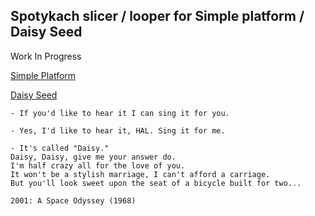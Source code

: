 ## Spotykach slicer / looper for Simple platform / Daisy Seed
Work In Progress

[Simple Platform](https://www.synthux.academy/simple)

[Daisy Seed](https://www.electro-smith.com/daisy/daisy)

```
- If you'd like to hear it I can sing it for you.

- Yes, I'd like to hear it, HAL. Sing it for me.

- It's called "Daisy." 
Daisy, Daisy, give me your answer do. 
I'm half crazy all for the love of you. 
It won't be a stylish marriage, I can't afford a carriage. 
But you'll look sweet upon the seat of a bicycle built for two...

2001: A Space Odyssey (1968)
```
